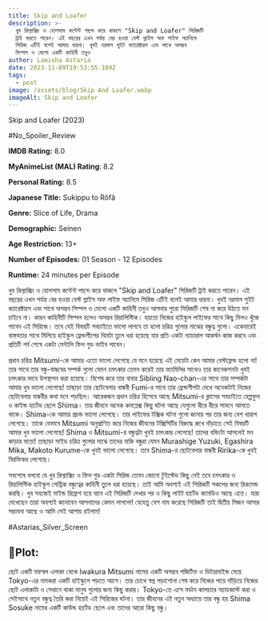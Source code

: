 ```yaml
---
title: Skip and Loafer
description: >-
  খুব রিল্যাক্সিং ও হোলসাম কন্টেন্ট পছন্দ করে থাকলে "Skip and Loafer" সিরিজটি
  ট্রাই করতে পারেন। এই বছরের এখন পর্যন্ত বের হওয়া বেস্ট স্লাইস অফ লাইফ অ্যানিমে
  সিরিজ এটিই বলেই আমার ধারনা। খুবই নরমাল সুইট ক্যারেক্টারস এবং সাথে অসম্ভব
  সিম্পল ও মেলো একটি কাহিনী তবুও
author: Lamisha Astaria
date: 2023-11-09T19:53:55.109Z
tags:
  - post
image: /assets/blog/Skip And Loafer.webp
imageAlt: Skip and Loafer
---
```

Skip and Loafer (2023) 

\#No_Spoiler_Review

**IMDB Rating:** 8.0 

**MyAnimeList (MAL) Rating**: 8.2

**Personal Rating:** 8.5 

**Japanese Title:** Sukippu to Rôfâ 

**Genre:** Slice of Life, Drama

**Demographic:** Seinen 

**Age Restriction:** 13+ 

**Number of Episodes:**  01 Season - 12 Episodes 

**Runtime:** 24 minutes per Episode 

খুব রিল্যাক্সিং ও হোলসাম কন্টেন্ট পছন্দ করে থাকলে "Skip and Loafer" সিরিজটি ট্রাই করতে পারেন। এই বছরের এখন পর্যন্ত বের হওয়া বেস্ট স্লাইস অফ লাইফ অ্যানিমে সিরিজ এটিই বলেই আমার ধারনা। খুবই নরমাল সুইট ক্যারেক্টারস এবং সাথে অসম্ভব সিম্পল ও মেলো একটি কাহিনী তবুও আপনার পুরো সিরিজটি শেষ না করে উঠতে মন চাইবে না। কারন কাহিনীটি সিম্পল হলেও অসম্ভব রিয়ালিস্টিক। হয়তো নিজের হাইস্কুল লাইফের সাথে কিছু মিলও খুঁজে পাবেন এই সিরিজে। তবে যেই বিষয়টি সবচাইতে ভালো লাগবে তা হলো চরিত্র গুলোর মাঝের বন্ধুত্ব গুলো। একেবারেই বাস্তবতার সাথে মিলিয়ে হাইস্কুল ফ্রেন্ডশীপের থিমটা তুলে ধরা হয়েছে যার প্রতি একটা ন্যাচারাল আকর্ষন কাজ করবে এবং প্রতিটি পর্ব শেষে একটা মেন্টালি ফিল গুড ভাইব পাবেন। 

প্রধান চরিত্র Mitsumi-কে আমার এতো ভালো লেগেছে যে মনে হয়েছে এই মেয়েটা কেন আমার বেস্টফ্রেন্ড হলো না! তার সাথে তার বন্ধু-বান্ধবের সম্পর্ক গুলো যেমন চমৎকার তেমন করেই তার ফ্যামিলির সাথেও তার কানেকশনটা খুবই চমৎকার ভাবে উপস্থাপন করা হয়েছে। বিশেষ করে তার বাবার Sibling Nao-chan-এর সাথে তার সম্পর্কটা আমার খুব ভালো লেগেছে! তাছাড়া তার ছোটবেলার বান্ধবী Fumi-র সাথে তার ফ্রেন্ডশীপটা দেখে অনেকটাই নিজের ছোটবেলার বান্ধবীর কথা মনে পড়ছিল। আরেকজন প্রধান চরিত্র হিসেবে আছে Mitsumi-র ক্লাসের সবচাইতে হেল্পফুল ও কাইন্ড হার্টেড ছেলে  Shima। তার জীবনে অনেক কমপ্লেক্স কিছু ঘটনা আছে যেগুলো ধীরে ধীরে সামনে আসতে থাকে। Shima-কে আমার প্রচন্ড ভালো লেগেছে। তার লাইফের টক্সিক ঘটনা গুলো জানার পর তার জন্য বেশ খারাপ লেগেছে। তাকে যেভাবে Mitsumi অনুপ্রাণিত করে নিজের জীবনের টক্সিসিটির বিরুদ্ধে রুখে দাঁড়াতে সেই বিষয়টি আমার খুব ভালো লেগেছে! Shima ও Mitsumi-র বন্ধুত্বটা খুবই চমৎকার লেগেছে! তাদের বন্ডিংটা আসলেই মন কাড়ার মতো! তাছাড়া সাইড চরিত্র গুলোর মাঝে তাদের বাকি বন্ধুরা যেমন Murashige Yuzuki, Egashira Mika, Makoto Kurume-কে খুবই ভালো লেগেছে। তবে Shima-র ছোটবেলার বান্ধবী Ririka-কে খুবই বিরক্তিকর লেগেছে। 

সবশেষে বলবো যে খুব রিল্যাক্সিং ও ফিল গুড একটা সিরিজ তেমন কোনো টুইস্টেড কিছু নেই তবে চমৎকার ও রিয়ালিস্টিক হাইস্কুল সেন্ট্রিক বন্ধুত্বের কাহিনী তুলে ধরা হয়েছে‌। তাই আমি অবশ্যই এই সিরিজটি সকলের জন্য রিকমেন্ড করছি। খুব সহজেই মাইন্ড রিফ্রেশ হয়ে যাবে এই সিরিজটি দেখার পর ও কিছু লাইট হার্টেড কমেডিও আছে এতে। যারা দেখেছেন তারা অবশ্যই জানাবেন আপনাদের কেমন লাগলো! যেহেতু বেশ নাম করেছে সিরিজটি তাই দ্বিতীয় সিজন আসার সম্ভাবনা আছে ও আমি সেই আশায় রইলাম! 

\#Astarias_Silver_Screen 

## **📍Plot:**

ছোট একটি মফস্বল এলাকা থেকে Iwakura Mitsumi নামের একটি অসম্ভব পজিটিভ ও ডিটারমাইন্ড মেয়ে Tokyo-এর নামকরা একটি হাইস্কুলে পড়তে আসে। তার চোখে স্বপ্ন পড়াশোনা শেষ করে নিজের পায়ে দাঁড়িয়ে নিজের ছোট এলাকাটা ও সেখানে থাকা মানুষ গুলোর জন্য কিছু করার‌। Tokyo-তে এসে মর্ডান কালচারে অ্যাডজাস্ট করা ও সেইসাথে নতুন বন্ধুত্ব তৈরি করা নিয়েই এই সিরিজের ঘটনা। তার জীবনের এই নতুন অধ্যায়ে তার বন্ধু হয় Shima Sosuke নামের একটি কাউন্ড হার্টেড ছেলে এবং তাদের আরো কিছু বন্ধু।
